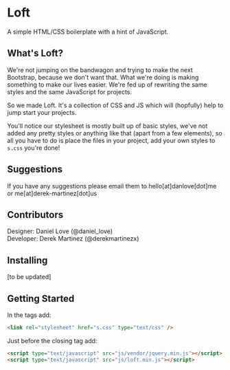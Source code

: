 Loft
====

A simple HTML/CSS boilerplate with a hint of JavaScript.

What's Loft?
----

We're not jumping on the bandwagon and trying to make the next Bootstrap, because we don't want that. What we're doing is making something to make our lives easier. We're fed up of rewriting the same styles and the same JavaScript for projects.

So we made Loft. It's a collection of CSS and JS which will (hopfully) help to jump start your projects.

You'll notice our stylesheet is mostly built up of basic styles, we've not added any pretty styles or anything like that (apart from a few elements), so all you have to do is place the files in your project, add your own styles to `s.css` you're done!

Suggestions
----

If you have any suggestions please email them to hello[at]danlove[dot]me or me[at]derek-martinez[dot]us

Contributors
----

Designer: Daniel Love (@daniel_love)  
Developer: Derek Martinez (@derekmartinezx)  

Installing
----

[to be updated]

Getting Started
----

In the <HEAD> tags add:

```HTML
<link rel="stylesheet" href="s.css" type="text/css" />
```
  
Just before the closing <BODY> tag add:

```HTML
<script type="text/javascript" src="js/vendor/jquery.min.js"></script>
<script type="text/javascript" src="js/loft.min.js"></script>
```
